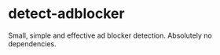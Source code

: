 detect-adblocker
================

Small, simple and effective ad blocker detection. Absolutely no dependencies.
